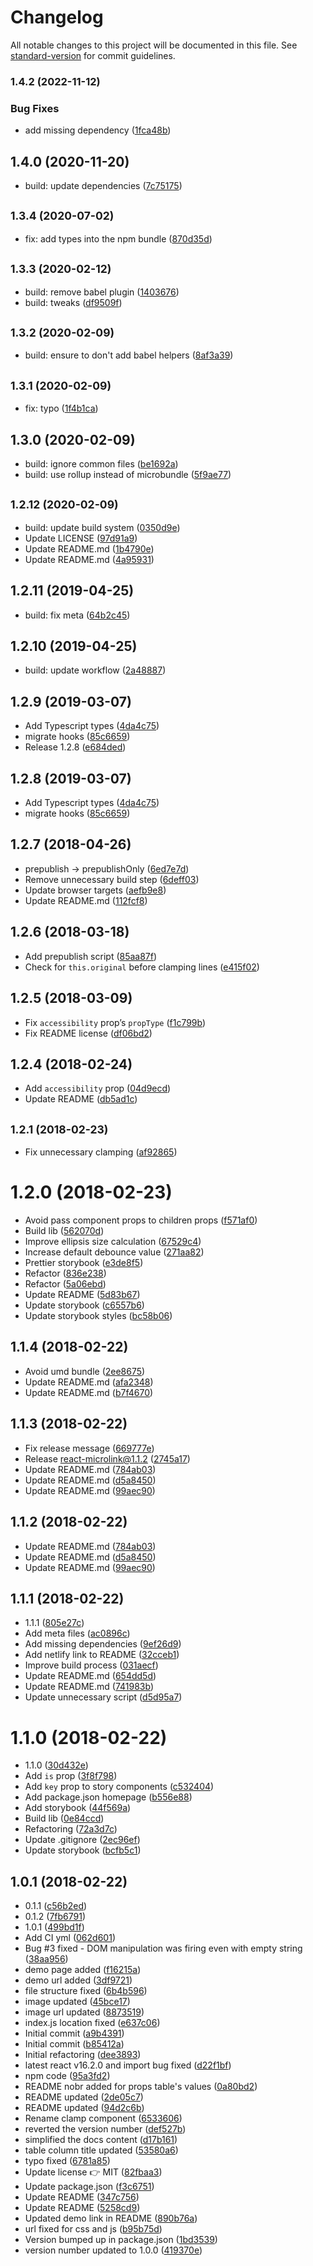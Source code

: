 # Changelog

All notable changes to this project will be documented in this file. See [standard-version](https://github.com/conventional-changelog/standard-version) for commit guidelines.

### 1.4.2 (2022-11-12)


### Bug Fixes

* add missing dependency ([1fca48b](https://github.com/microlinkhq/nanoclamp/commit/1fca48b8e7b843c55454e7d23d85f81d52cfb333))

## 1.4.0 (2020-11-20)

* build: update dependencies ([7c75175](https://github.com/microlinkhq/nanoclamp/commit/7c75175))



## <small>1.3.4 (2020-07-02)</small>

* fix: add types into the npm bundle ([870d35d](https://github.com/microlinkhq/nanoclamp/commit/870d35d))



## <small>1.3.3 (2020-02-12)</small>

* build: remove babel plugin ([1403676](https://github.com/microlinkhq/nanoclamp/commit/1403676))
* build: tweaks ([df9509f](https://github.com/microlinkhq/nanoclamp/commit/df9509f))



## <small>1.3.2 (2020-02-09)</small>

* build: ensure to don't add babel helpers ([8af3a39](https://github.com/microlinkhq/nanoclamp/commit/8af3a39))



## <small>1.3.1 (2020-02-09)</small>

* fix: typo ([1f4b1ca](https://github.com/microlinkhq/nanoclamp/commit/1f4b1ca))



## 1.3.0 (2020-02-09)

* build: ignore common files ([be1692a](https://github.com/microlinkhq/nanoclamp/commit/be1692a))
* build: use rollup instead of microbundle ([5f9ae77](https://github.com/microlinkhq/nanoclamp/commit/5f9ae77))



## <small>1.2.12 (2020-02-09)</small>

* build: update build system ([0350d9e](https://github.com/microlinkhq/nanoclamp/commit/0350d9e))
* Update LICENSE ([97d91a9](https://github.com/microlinkhq/nanoclamp/commit/97d91a9))
* Update README.md ([1b4790e](https://github.com/microlinkhq/nanoclamp/commit/1b4790e))
* Update README.md ([4a95931](https://github.com/microlinkhq/nanoclamp/commit/4a95931))



<a name="1.2.11"></a>
## 1.2.11 (2019-04-25)

* build: fix meta ([64b2c45](https://github.com/microlinkhq/nanoclamp/commit/64b2c45))



<a name="1.2.10"></a>
## 1.2.10 (2019-04-25)

* build: update workflow ([2a48887](https://github.com/microlinkhq/nanoclamp/commit/2a48887))



<a name="1.2.9"></a>
## 1.2.9 (2019-03-07)

* Add Typescript types ([4da4c75](https://github.com/microlinkhq/nanoclamp/commit/4da4c75))
* migrate hooks ([85c6659](https://github.com/microlinkhq/nanoclamp/commit/85c6659))
* Release 1.2.8 ([e684ded](https://github.com/microlinkhq/nanoclamp/commit/e684ded))



<a name="1.2.8"></a>
## 1.2.8 (2019-03-07)

* Add Typescript types ([4da4c75](https://github.com/microlinkhq/nanoclamp/commit/4da4c75))
* migrate hooks ([85c6659](https://github.com/microlinkhq/nanoclamp/commit/85c6659))



<a name="1.2.7"></a>
## 1.2.7 (2018-04-26)

* prepublish → prepublishOnly ([6ed7e7d](https://github.com/microlinkhq/nanoclamp/commit/6ed7e7d))
* Remove unnecessary build step ([6deff03](https://github.com/microlinkhq/nanoclamp/commit/6deff03))
* Update browser targets ([aefb9e8](https://github.com/microlinkhq/nanoclamp/commit/aefb9e8))
* Update README.md ([112fcf8](https://github.com/microlinkhq/nanoclamp/commit/112fcf8))



<a name="1.2.6"></a>
## 1.2.6 (2018-03-18)

* Add prepublish script ([85aa87f](https://github.com/microlinkhq/nanoclamp/commit/85aa87f))
* Check for `this.original` before clamping lines ([e415f02](https://github.com/microlinkhq/nanoclamp/commit/e415f02))



<a name="1.2.5"></a>
## 1.2.5 (2018-03-09)

* Fix `accessibility` prop’s `propType` ([f1c799b](https://github.com/microlinkhq/nanoclamp/commit/f1c799b))
* Fix README license ([df06bd2](https://github.com/microlinkhq/nanoclamp/commit/df06bd2))



<a name="1.2.4"></a>
## 1.2.4 (2018-02-24)

* Add `accessibility` prop ([04d9ecd](https://github.com/microlinkhq/nanoclamp/commit/04d9ecd))
* Update README ([db5ad1c](https://github.com/microlinkhq/nanoclamp/commit/db5ad1c))



<a name="1.2.1"></a>
## <small>1.2.1 (2018-02-23)</small>

* Fix unnecessary clamping ([af92865](https://github.com/microlinkhq/nanoclamp/commit/af92865))



<a name="1.2.0"></a>
# 1.2.0 (2018-02-23)

* Avoid pass component props to children props ([f571af0](https://github.com/microlinkhq/nanoclamp/commit/f571af0))
* Build lib ([562070d](https://github.com/microlinkhq/nanoclamp/commit/562070d))
* Improve ellipsis size calculation ([67529c4](https://github.com/microlinkhq/nanoclamp/commit/67529c4))
* Increase default debounce value ([271aa82](https://github.com/microlinkhq/nanoclamp/commit/271aa82))
* Prettier storybook ([e3de8f5](https://github.com/microlinkhq/nanoclamp/commit/e3de8f5))
* Refactor ([836e238](https://github.com/microlinkhq/nanoclamp/commit/836e238))
* Refactor ([5a06ebd](https://github.com/microlinkhq/nanoclamp/commit/5a06ebd))
* Update README ([5d83b67](https://github.com/microlinkhq/nanoclamp/commit/5d83b67))
* Update storybook ([c6557b6](https://github.com/microlinkhq/nanoclamp/commit/c6557b6))
* Update storybook styles ([bc58b06](https://github.com/microlinkhq/nanoclamp/commit/bc58b06))



<a name="1.1.4"></a>
## 1.1.4 (2018-02-22)

* Avoid umd bundle ([2ee8675](https://github.com/microlinkhq/nanoclamp/commit/2ee8675))
* Update README.md ([afa2348](https://github.com/microlinkhq/nanoclamp/commit/afa2348))
* Update README.md ([b7f4670](https://github.com/microlinkhq/nanoclamp/commit/b7f4670))



<a name="1.1.3"></a>
## 1.1.3 (2018-02-22)

* Fix release message ([669777e](https://github.com/microlinkhq/nanoclamp/commit/669777e))
* Release react-microlink@1.1.2 ([2745a17](https://github.com/microlinkhq/nanoclamp/commit/2745a17))
* Update README.md ([784ab03](https://github.com/microlinkhq/nanoclamp/commit/784ab03))
* Update README.md ([d5a8450](https://github.com/microlinkhq/nanoclamp/commit/d5a8450))
* Update README.md ([99aec90](https://github.com/microlinkhq/nanoclamp/commit/99aec90))



<a name="1.1.2"></a>
## 1.1.2 (2018-02-22)

* Update README.md ([784ab03](https://github.com/microlinkhq/nanoclamp/commit/784ab03))
* Update README.md ([d5a8450](https://github.com/microlinkhq/nanoclamp/commit/d5a8450))
* Update README.md ([99aec90](https://github.com/microlinkhq/nanoclamp/commit/99aec90))



<a name="1.1.1"></a>
## 1.1.1 (2018-02-22)

* 1.1.1 ([805e27c](https://github.com/microlinkhq/nanoclamp/commit/805e27c))
* Add meta files ([ac0896c](https://github.com/microlinkhq/nanoclamp/commit/ac0896c))
* Add missing dependencies ([9ef26d9](https://github.com/microlinkhq/nanoclamp/commit/9ef26d9))
* Add netlify link to README ([32cceb1](https://github.com/microlinkhq/nanoclamp/commit/32cceb1))
* Improve build process ([031aecf](https://github.com/microlinkhq/nanoclamp/commit/031aecf))
* Update README.md ([654dd5d](https://github.com/microlinkhq/nanoclamp/commit/654dd5d))
* Update README.md ([741983b](https://github.com/microlinkhq/nanoclamp/commit/741983b))
* Update unnecessary script ([d5d95a7](https://github.com/microlinkhq/nanoclamp/commit/d5d95a7))



<a name="1.1.0"></a>
# 1.1.0 (2018-02-22)

* 1.1.0 ([30d432e](https://github.com/microlinkhq/nanoclamp/commit/30d432e))
* Add `is` prop ([3f8f798](https://github.com/microlinkhq/nanoclamp/commit/3f8f798))
* Add `key` prop to story components ([c532404](https://github.com/microlinkhq/nanoclamp/commit/c532404))
* Add package.json homepage ([b556e88](https://github.com/microlinkhq/nanoclamp/commit/b556e88))
* Add storybook ([44f569a](https://github.com/microlinkhq/nanoclamp/commit/44f569a))
* Build lib ([0e84ccd](https://github.com/microlinkhq/nanoclamp/commit/0e84ccd))
* Refactoring ([72a3d7c](https://github.com/microlinkhq/nanoclamp/commit/72a3d7c))
* Update .gitignore ([2ec96ef](https://github.com/microlinkhq/nanoclamp/commit/2ec96ef))
* Update storybook ([bcfb5c1](https://github.com/microlinkhq/nanoclamp/commit/bcfb5c1))



<a name="1.0.1"></a>
## 1.0.1 (2018-02-22)

* 0.1.1 ([c56b2ed](https://github.com/microlinkhq/nanoclamp/commit/c56b2ed))
* 0.1.2 ([7fb6791](https://github.com/microlinkhq/nanoclamp/commit/7fb6791))
* 1.0.1 ([499bd1f](https://github.com/microlinkhq/nanoclamp/commit/499bd1f))
* Add CI yml ([062d601](https://github.com/microlinkhq/nanoclamp/commit/062d601))
* Bug #3 fixed - DOM manipulation was firing even with empty string ([38aa956](https://github.com/microlinkhq/nanoclamp/commit/38aa956))
* demo page added ([f16215a](https://github.com/microlinkhq/nanoclamp/commit/f16215a))
* demo url added ([3df9721](https://github.com/microlinkhq/nanoclamp/commit/3df9721))
* file structure fixed ([6b4b596](https://github.com/microlinkhq/nanoclamp/commit/6b4b596))
* image updated ([45bce17](https://github.com/microlinkhq/nanoclamp/commit/45bce17))
* image url updated ([8873519](https://github.com/microlinkhq/nanoclamp/commit/8873519))
* index.js location fixed ([e637c06](https://github.com/microlinkhq/nanoclamp/commit/e637c06))
* Initial commit ([a9b4391](https://github.com/microlinkhq/nanoclamp/commit/a9b4391))
* Initial commit ([b85412a](https://github.com/microlinkhq/nanoclamp/commit/b85412a))
* Initial refactoring ([dee3893](https://github.com/microlinkhq/nanoclamp/commit/dee3893))
* latest react v16.2.0 and import bug fixed ([d22f1bf](https://github.com/microlinkhq/nanoclamp/commit/d22f1bf))
* npm code ([95a3fd2](https://github.com/microlinkhq/nanoclamp/commit/95a3fd2))
* README nobr added for props table's values ([0a80bd2](https://github.com/microlinkhq/nanoclamp/commit/0a80bd2))
* README updated ([2de05c7](https://github.com/microlinkhq/nanoclamp/commit/2de05c7))
* README updated ([94d2c6b](https://github.com/microlinkhq/nanoclamp/commit/94d2c6b))
* Rename clamp component ([6533606](https://github.com/microlinkhq/nanoclamp/commit/6533606))
* reverted the version number ([def527b](https://github.com/microlinkhq/nanoclamp/commit/def527b))
* simplified the docs content ([d17b161](https://github.com/microlinkhq/nanoclamp/commit/d17b161))
* table column title updated ([53580a6](https://github.com/microlinkhq/nanoclamp/commit/53580a6))
* typo fixed ([6781a85](https://github.com/microlinkhq/nanoclamp/commit/6781a85))
* Update license 👉 MIT ([82fbaa3](https://github.com/microlinkhq/nanoclamp/commit/82fbaa3))
* Update package.json ([f3c6751](https://github.com/microlinkhq/nanoclamp/commit/f3c6751))
* Update README ([347c756](https://github.com/microlinkhq/nanoclamp/commit/347c756))
* Update README ([5258cd9](https://github.com/microlinkhq/nanoclamp/commit/5258cd9))
* Updated demo link in README ([890b76a](https://github.com/microlinkhq/nanoclamp/commit/890b76a))
* url fixed for css and js ([b95b75d](https://github.com/microlinkhq/nanoclamp/commit/b95b75d))
* Version bumped up in package.json ([1bd3539](https://github.com/microlinkhq/nanoclamp/commit/1bd3539))
* version number updated to 1.0.0 ([419370e](https://github.com/microlinkhq/nanoclamp/commit/419370e))
